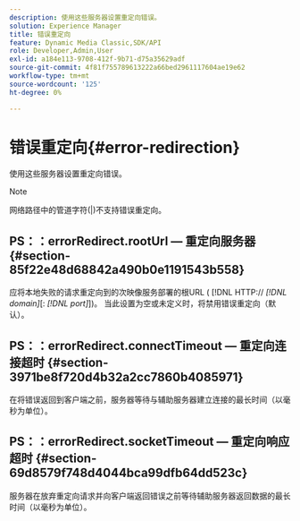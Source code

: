 ```yaml
---
description: 使用这些服务器设置重定向错误。
solution: Experience Manager
title: 错误重定向
feature: Dynamic Media Classic,SDK/API
role: Developer,Admin,User
exl-id: a184e113-9708-412f-9b71-d75a35629adf
source-git-commit: 4f81f755789613222a66bed2961117604ae19e62
workflow-type: tm+mt
source-wordcount: '125'
ht-degree: 0%

---
```


# 错误重定向{#error-redirection}

使用这些服务器设置重定向错误。

>[!NOTE]
>
>网络路径中的管道字符(|)不支持错误重定向。

## PS：：errorRedirect.rootUrl — 重定向服务器 {#section-85f22e48d68842a490b0e1191543b558}

应将本地失败的请求重定向到的次映像服务部署的根URL ( [!DNL HTTP:// *[!DNL domain]*[: *[!DNL port]*])。 当此设置为空或未定义时，将禁用错误重定向（默认）。

## PS：：errorRedirect.connectTimeout — 重定向连接超时 {#section-3971be8f720d4b32a2cc7860b4085971}

在将错误返回到客户端之前，服务器等待与辅助服务器建立连接的最长时间（以毫秒为单位）。

## PS：：errorRedirect.socketTimeout — 重定向响应超时 {#section-69d8579f748d4044bca99dfb64dd523c}

服务器在放弃重定向请求并向客户端返回错误之前等待辅助服务器返回数据的最长时间（以毫秒为单位）。
